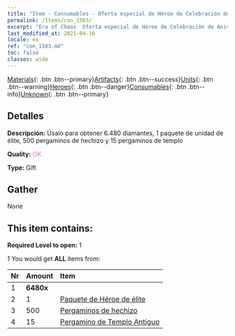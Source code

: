 ```yaml
---
title: "Item - Consumables - Oferta especial de Héroe de Celebración de Aniversario"
permalink: /Items/con_1503/
excerpt: "Era of Chaos  Oferta especial de Héroe de Celebración de Aniversario"
last_modified_at: 2021-04-16
locale: es
ref: "con_1503.md"
toc: false
classes: wide
---
```

 [Materials](/es/Items/){: .btn .btn--primary}[Artifacts](/es/Items/Artifacts/){: .btn .btn--success}[Units](/es/Items/Units/){: .btn .btn--warning}[Heroes](/es/Items/Heroes/){: .btn .btn--danger}[Consumables](/es/Items/Consumables/){: .btn .btn--info}[Unknown](/es/Items/Unknown/){: .btn .btn--primary}

## Detalles
 **Descripción:** Úsalo para obtener 6.480 diamantes, 1 paquete de unidad de élite, 500 pergaminos de hechizo y 15 pergaminos de templo

 **Quality:** <span style="color: #DA70D6">OK</span>

 **Type:** Gift

## Gather

  None

## This item contains:

 **Required Level to open:** 1

 1 You would get **ALL** items  from:

  | Nr | Amount |     Item    |
  |:---|:-------|:------------|
  | 1 |  **6480x** | <i class="fas fa-gem"/> |  | 
  | 2 | 1 | [Paquete de Héroe de élite](/es/Items/con_1358/) |  | 
  | 3 | 500 | [Pergaminos de hechizo](/es/Items/con_694/) |  | 
  | 4 | 15 | [Pergamino de Templo Antiguo](/es/Items/con_697/) |  | 
